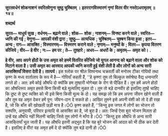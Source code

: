 **सुरतवर्धनं शोकनाशनं** **स्वरितवेणुना सुष्ठु चुश्बितम् ।** **इतररागविस्मारणं नृणां** **वितर वीर नस्तेऽधरामृतम् ॥ १४॥** 

**शब्दार्थ** 

**सुरत—** **माधुर्य सुख** **; वर्धनम्—** **बढ़ाने वाले** **; शोक—** **शोक** **; नाशनम्—** **विनष्ट करने वाले** **; स्वरित—** **ध्वनि की गई** **; वेणुना—** **आपकी वंशी द्वारा** **; सुष्ठु—** **अत्यधिक** **; चुश्बितम्—** **चुश्बन किया हुआ** **; इतर—** **अन्य** **; राग—** **आसक्ति** **; विस्मारणम्—** **विस्मरण** **कराने वाले** **; नृणाम्—** **मनुष्यों के** **; वितर—** **कृपया वितरण कीजिये** **; वीर—** **हे वीर** **; न:—** **हम पर** **; ते—** **तुश्हारे** **; अधर—** **अधरों** **के** **; अमृतम्—** **अमृत को।** **.** 

**हे वीर, आप अपने होंठों के उस अमृत को हममें वितरित कीजिये जो युगल आनन्द को** **बढ़ाने वाला और शोक को मिटाने वाला है। उसी अमृत का आस्वाद आपकी ध्वनि करती हुई** **वंशी लेती है और लोगों को अन्य सारी आसक्तियाँ विसरा देती है।** **तात्पर्य :** इस श्लोक पर श्रील विश्वनाथ चक्रवर्ती की मनोरम टीका गोपियों तथा कृष्ण के मध्य वार्तालाप के रूप में है— गोपियाँ कहती हैं, ''हे कृष्ण! तुम तो बिल्कुल सर्वश्रेष्ठ वैद्य धन्वन्तरि लगते हो। अत: हमें कोई औषधि दो क्योंकि हम तुश्हारी भोगेच्छा के रोग से पीडि़त हैं। तुम हमें अपने होठों का औषधिरूप अमृत हमसे बिना किसी बड़े मूल्यलिए मुळत दो। तुम तो बड़े दानवीर हो इसलिए तुश्हें चाहिए कि दुष्ट से दुष्ट व्यक्ति को भी इसे बिना किसी मूल्य के दो। यह समझ लो कि हम अपना जीवन खोने वाली हैं और तुम वह अमृत देकर हमें पुन: जीवन-दान दे सकते हो। आखिर तुमने इसे अपनी वंशी को तो दे ही रखा है, जो कि बाँस की खोखली छड़ी मात्र है।ÓÓ कृष्ण कहते हैं, ''किन्तु इस जगत में लोगों का भोजन तो सश्पत्ति, अनुयायी, परिवार इत्यादि से आसक्ति का है, जो बुरा है। अत: जिन्हें ऐसा बुरा भोजन मिलता हो उन्हें वह औषधि नहीं मिलनी चाहिए जिसे तुम लोगों ने माँगा है।ÓÓ ''किन्तु इस औषधि से अन्य सारी आसकि्तयाँ भूल जाती हैं। यह औषधि इतनी अद्भुत है कि यह बुरे भोजन की आदत को भी ठीक कर देती है। इसलिए हे वीर! वह अमृत हमें दे दो क्योंकि तुम बड़े दानी हो।ÓÓ  